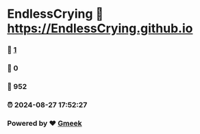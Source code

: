 # EndlessCrying :link: https://EndlessCrying.github.io 
### :page_facing_up: [1](https://EndlessCrying.github.io/tag.html) 
### :speech_balloon: 0 
### :hibiscus: 952 
### :alarm_clock: 2024-08-27 17:52:27 
### Powered by :heart: [Gmeek](https://github.com/Meekdai/Gmeek)
